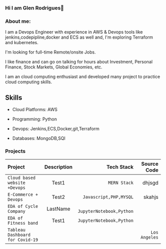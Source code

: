 ### Hi I am Glen Rodrigues👋

### About me:

I am a Devops Engineer with experience in AWS & Devops tools like jenkins,codepipline,docker and ECS as well and, I'm exploring Terraform and kubernetes.

I'm looking for full-time Remote/onsite Jobs.

I like finance and can go on talking for hours about Investment, Personal Finance, Stock Markets, Global Economies, etc.

I am an cloud computing enthusiast and developed many project to practice cloud computing skills.


## Skills
* Cloud Platforms: AWS

* Programming: Python 

* Devops: Jenkins,ECS,Docker,git,Terraform

* Databases: MongoDB,SQl



### Projects

| Project                        | Description      | Tech Stack                    | Source Code |
| :------------                  |   :---:          | --------:                     | --------: |
| `Cloud based website +Devops`  | Test1            | `MERN Stack`                  | dhjsgd      |
| `E-Commerce + Devops`          | Test2            | `Javascript,PHP,MYSQL`        |  skahjs       |
| `EDA of Cycle Company`         | LastName         | ` JupyterNotebook,Python`     |                 |
| `EDA of Fitness band `         | Test1            | `JupyterNotebook,Python`      |                   |
| `Tableau Dashboard for Covid-19`|                 |                               | `Los Angeles`      |                     |            |



<!--
**Glenrodrigues/GlenRodrigues** is a ✨ _special_ ✨ repository because its `README.md` (this file) appears on your GitHub profile.

Here are some ideas to get you started:

- 🔭 I’m currently working on ...
- 🌱 I’m currently learning ...
- 👯 I’m looking to collaborate on ...
- 🤔 I’m looking for help with ...
- 💬 Ask me about ...
- 📫 How to reach me: ...
- 😄 Pronouns: ...
- ⚡ Fun fact: ...
-->
